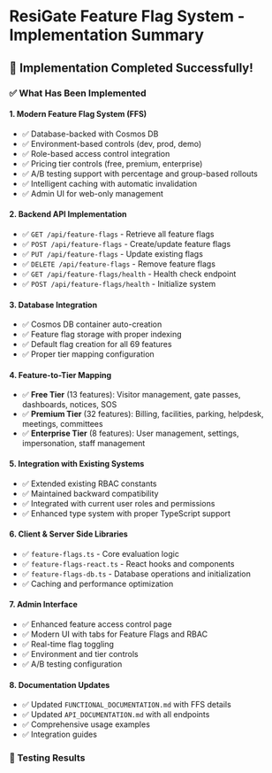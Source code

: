 # ResiGate Feature Flag System - Implementation Summary

## 🎯 Implementation Completed Successfully!

### ✅ What Has Been Implemented

#### 1. **Modern Feature Flag System (FFS)**
- ✅ Database-backed with Cosmos DB
- ✅ Environment-based controls (dev, prod, demo)
- ✅ Role-based access control integration
- ✅ Pricing tier controls (free, premium, enterprise)
- ✅ A/B testing support with percentage and group-based rollouts
- ✅ Intelligent caching with automatic invalidation
- ✅ Admin UI for web-only management

#### 2. **Backend API Implementation**
- ✅ `GET /api/feature-flags` - Retrieve all feature flags
- ✅ `POST /api/feature-flags` - Create/update feature flags
- ✅ `PUT /api/feature-flags` - Update existing flags
- ✅ `DELETE /api/feature-flags` - Remove feature flags
- ✅ `GET /api/feature-flags/health` - Health check endpoint
- ✅ `POST /api/feature-flags/health` - Initialize system

#### 3. **Database Integration**
- ✅ Cosmos DB container auto-creation
- ✅ Feature flag storage with proper indexing
- ✅ Default flag creation for all 69 features
- ✅ Proper tier mapping configuration

#### 4. **Feature-to-Tier Mapping**
- ✅ **Free Tier** (13 features): Visitor management, gate passes, dashboards, notices, SOS
- ✅ **Premium Tier** (32 features): Billing, facilities, parking, helpdesk, meetings, committees
- ✅ **Enterprise Tier** (8 features): User management, settings, impersonation, staff management

#### 5. **Integration with Existing Systems**
- ✅ Extended existing RBAC constants
- ✅ Maintained backward compatibility
- ✅ Integrated with current user roles and permissions
- ✅ Enhanced type system with proper TypeScript support

#### 6. **Client & Server Side Libraries**
- ✅ `feature-flags.ts` - Core evaluation logic
- ✅ `feature-flags-react.ts` - React hooks and components
- ✅ `feature-flags-db.ts` - Database operations and initialization
- ✅ Caching and performance optimization

#### 7. **Admin Interface**
- ✅ Enhanced feature access control page
- ✅ Modern UI with tabs for Feature Flags and RBAC
- ✅ Real-time flag toggling
- ✅ Environment and tier controls
- ✅ A/B testing configuration

#### 8. **Documentation Updates**
- ✅ Updated `FUNCTIONAL_DOCUMENTATION.md` with FFS details
- ✅ Updated `API_DOCUMENTATION.md` with all endpoints
- ✅ Comprehensive usage examples
- ✅ Integration guides

### 🧪 Testing Results
